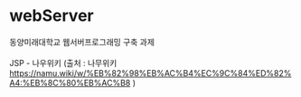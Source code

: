 # webServer

동양미래대학교 웹서버프로그래밍 구축 과제  
<br>
JSP - 나우위키 (출처 : 나무위키 https://namu.wiki/w/%EB%82%98%EB%AC%B4%EC%9C%84%ED%82%A4:%EB%8C%80%EB%AC%B8 )

